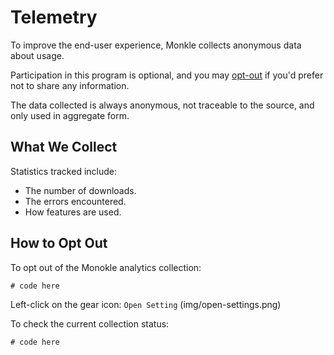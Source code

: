 # Telemetry

To improve the end-user experience, Monkle collects anonymous data about usage.

Participation in this program is optional, and you may [opt-out](#how-to-opt-out) if you'd prefer not to share any information.

The data collected is always anonymous, not traceable to the source, and only used in aggregate form. 

## **What We Collect**

Statistics tracked include:

- The number of downloads.
- The errors encountered.
- How features are used.

## **How to Opt Out**

To opt out of the Monokle analytics collection:
```
# code here
```
Left-click on the gear icon: `Open Setting`
(img/open-settings.png)

To check the current collection status:
``` 
# code here
```